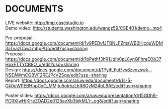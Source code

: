 # DOCUMENTS #
LIVE website: http://imp.casestudio.io  
Demo video: http://students.washington.edu/wangz59/CSE401/demo_.mp4

Pre-proposal: https://docs.google.com/document/d/1v9PEBvfJTBNLFZmaWB2HjcquWDM3aTvazUbwLmbpPUo/edit?usp=sharing  
Proposal: https://docs.google.com/document/d/1pPethf3hR1Jqlb0pL8ynGFhreEOb37HoxFTTYCB8O_o/edit?usp=sharing  
Design: https://docs.google.com/document/d/1PylfLFul7vs6zvqzswk--NSEAWmCG8VF2REJPcV2Sqs/edit?usp=sharing  
Report: https://docs.google.com/a/uw.edu/document/d/1s-5-Gk0uWPEBHbpCxO_MMjtu5ok5zLhR6GyM24bL6AE/edit?usp=sharing

Poster slides: https://docs.google.com/a/uw.edu/presentation/d/15GDhR-PCRXIwHjKHeZOAD2e0125avXb3bjkML1-_og8/edit?usp=sharing